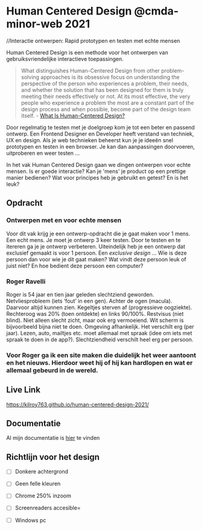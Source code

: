 # Human Centered Design @cmda-minor-web 2021
//Interactie ontwerpen: Rapid prototypen en testen met echte mensen

Human Centered Design is een  methode voor het ontwerpen van gebruiksvriendelijke interactieve toepassingen. 

> What distinguishes Human-Centered Design from other problem-solving approaches is its obsessive focus on understanding the perspective of the person who experiences a problem, their needs, and whether the solution that has been designed for them is truly meeting their needs effectively or not. At its most effective, the very people who experience a problem the most are a constant part of the design process and when possible, become part of the design team itself. - [What Is Human-Centered Design?](https://medium.com/dc-design/what-is-human-centered-design-6711c09e2779)

Door regelmatig te testen met je doelgroep kom je tot een beter en passend ontwerp. Een Frontend Designer en Developer heeft verstand van techniek, UX en design. Als je web technieken beheerst kun je je ideeën snel prototypen en testen in een browser. Je kan dan aanpassingen doorvoeren, uitproberen en weer testen ...

In het vak Human Centered Design gaan we dingen ontwerpen voor echte mensen. Is er goede interactie? Kan je 'mens' je product op een prettige manier bedienen? Wat voor principes heb je gebruikt en getest? En is het leuk?


## Opdracht

### Ontwerpen met en voor echte mensen

Voor dit vak krijg je een ontwerp-opdracht die je gaat maken voor 1 mens. Een echt mens. Je moet je ontwerp 3 keer testen. Door te testen en te itereren ga je je ontwerp verbeteren. Uiteindelijk heb je een ontwerp dat exclusief gemaakt is voor 1 persoon. Een _exclusive design_ ... Wie is deze persoon dan voor wie je dit gaat maken? Wat vindt deze persoon leuk of juist niet? En hoe bedient deze persoon een computer?

### Roger Ravelli
Roger is 54 jaar en tien jaar geleden slechtziend geworden. Netvliesprobleem (iets ‘fout’ in een gen). Achter de ogen (macula). Daarvoor altijd kunnen zien. Kegeltjes sterven af (progressieve oogziekte). Rechteroog was 20% (toen ontdekte) en links 90/100%. Restvisus (niet blind). Niet alleen slecht zicht, maar ook erg vermoeiend. Wit scherm is bijvoorbeeld bijna niet te doen. Omgeving afhankelijk. Het verschilt erg (per jaar). Lezen, auto, mailtjes etc. moet allemaal met spraak (idee om iets met spraak te doen in de app?). Slechtziendheid verschilt heel erg per persoon.

### Voor Roger ga ik een site maken die duidelijk het weer aantoont en het nieuws. Hierdoor weet hij of hij kan hardlopen en wat er allemaal gebeurd in de wereld.

## Live Link
https://kilroy763.github.io/human-centered-design-2021/

## Documentatie
Al mijn documentatie is [hier](https://github.com/kilroy763/human-centered-design-2021/wiki/Human-Centered-Design---Roger) te vinden

## Richtlijn voor het design
- [ ]  Donkere achtergrond
- [ ]  Geen felle kleuren
- [ ]  Chrome 250% inzoom
- [ ]  Screenreaders accesible=
- [ ]  Windows pc 



